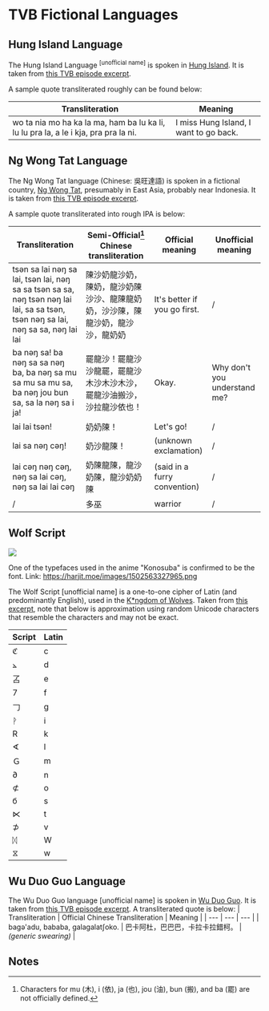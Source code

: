 # TVB Fictional Languages

## Hung Island Language

The Hung Island Language <sup>[unofficial name]</sup> is spoken in [Hung Island](/wiki/tvb_fictional_islands.md). It is taken from [this TVB episode excerpt](https://youtu.be/lvhvCThgemM).

A sample quote transliterated roughly can be found below:

| Transliteration | Meaning |
| --- | --- |
| wo ta nia mo ha ka la ma, ham ba lu ka li, lu lu pra la, a le i kja, pra pra la ni. | I miss Hung Island, I want to go back. |

## Ng Wong Tat Language

The Ng Wong Tat language (Chinese: 吳旺達語) is spoken in a fictional country, [Ng Wong Tat](/wiki/tvb_fictional_countries.md), presumably in East Asia, probably near Indonesia. It is taken from [this TVB episode excerpt](https://youtu.be/2cmKiv6FPnk).

A sample quote transliterated into rough IPA is below:

| Transliteration | Semi-Official[^1] Chinese transliteration | Official meaning | Unofficial meaning |
| --- | --- | --- | --- |
| tsən sa lai nəŋ sa lai, tsən lai, nəŋ sa sa tsən sa sa, nəŋ tsən nəŋ lai lai, sa sa tsən, tsən nəŋ sa lai, nəŋ sa sa, nəŋ lai lai | 陳沙奶龍沙奶，陳奶，龍沙奶陳沙沙、龍陳龍奶奶，沙沙陳，陳龍沙奶，龍沙沙，龍奶奶 | It's better if you go first. | / |
| ba nəŋ sa! ba nəŋ sa sa nəŋ ba, ba nəŋ sa mu sa mu sa mu sa, ba nəŋ jou bun sa, sa la nəŋ sa i ja! | 罷龍沙！罷龍沙沙龍罷，罷龍沙木沙木沙木沙，罷龍沙油搬沙，沙拉龍沙依也！ | Okay. | Why don't you understand me? |
| lai lai tsən! | 奶奶陳！ | Let's go! | / |
| lai sa nəŋ cəŋ! | 奶沙龍陳！ | (unknown exclamation) | / |
| lai cəŋ nəŋ cəŋ, nəŋ sa lai cəŋ, nəŋ sa lai lai cəŋ | 奶陳龍陳，龍沙奶陳，龍沙奶奶陳 | (said in a furry convention) | / |
| / | 多巫 | warrior | / |

## Wolf Script

![ ](https://harjit.moe/images/1502563327965.png)

One of the typefaces used in the anime "Konosuba" is confirmed to be the font. Link: <https://harjit.moe/images/1502563327965.png>

The Wolf Script [unofficial name] is a one-to-one cipher of Latin (and predominantly English), used in the [K\*ngdom of Wolves](/wiki/tvb_fictional_countries.md). Taken from [this excerpt](https://youtu.be/LGxMK6PX0as), note that below is approximation using random Unicode characters that resemble the characters and may not be exact.

| Script | Latin |
| --- | --- |
| ℭ | c  |
| ⦛ | d   |
| 叾 | e    |
| 7 | f     |
| 𠃌 | g    |
| ᚹ | i   |
| R | k     |
| ∢ | l     |
| Ｇ | m     |
| ∂ | n     |
| ⊄ | o     |
| б | s     |
| ⋉ | t     |
| ⊅ | v     |
| ᛞ | W |
| ⧖ | w |

## Wu Duo Guo Language
The Wu Duo Guo language [unofficial name] is spoken in [Wu Duo Guo](/wiki/tvb_fictional_countries.md). It is taken from [this TVB episode excerpt](https://youtu.be/0nl4Co9it_k).
A transliterated quote is below:
| Transliteration | Official Chinese Transliteration | Meaning |
| --- | --- | --- |
| bagə'adu, bababa, galagalatʃoko. | 巴卡阿杜，巴巴巴，卡拉卡拉錯柯。 | *(generic swearing)* |

## Notes
[^1]: Characters for mu (木), i (依), ja (也), jou (油), bun (搬), and ba (罷) are not officially defined.
